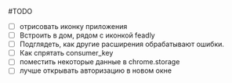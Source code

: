 #TODO

- [ ] отрисовать иконку приложения
- [ ] Встроить в дом, рядом с иконкой feadly
- [ ] Подглядеть, как другие расширения обрабатывают ошибки.
- [ ] Как спрятать consumer_key
- [ ] поместить некоторые данные в chrome.storage
- [ ] лучше открывать авторизацию в новом окне
